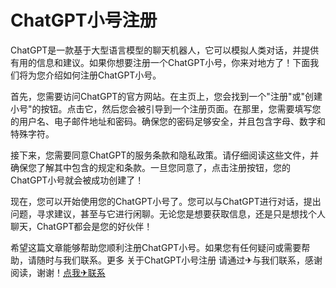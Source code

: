 # ChatGPT小号注册

ChatGPT是一款基于大型语言模型的聊天机器人，它可以模拟人类对话，并提供有用的信息和建议。如果你想要注册一个ChatGPT小号，你来对地方了！下面我们将为您介绍如何注册ChatGPT小号。

首先，您需要访问ChatGPT的官方网站。在主页上，您会找到一个"注册"或"创建小号"的按钮。点击它，然后您会被引导到一个注册页面。在那里，您需要填写您的用户名、电子邮件地址和密码。确保您的密码足够安全，并且包含字母、数字和特殊字符。

接下来，您需要同意ChatGPT的服务条款和隐私政策。请仔细阅读这些文件，并确保您了解其中包含的规定和条款。一旦您同意了，点击注册按钮，您的ChatGPT小号就会被成功创建了！

现在，您可以开始使用您的ChatGPT小号了。您可以与ChatGPT进行对话，提出问题，寻求建议，甚至与它进行闲聊。无论您是想要获取信息，还是只是想找个人聊天，ChatGPT都会是您的好伙伴！

希望这篇文章能够帮助您顺利注册ChatGPT小号。如果您有任何疑问或需要帮助，请随时与我们联系。更多 关于ChatGPT小号注册 请通过✈与我们联系，感谢阅读，谢谢！[点我✈联系](https://ads.k02.cc)